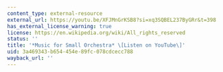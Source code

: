 ```yaml
---
content_type: external-resource
external_url: https://youtu.be/XFJMnGrKSB8?si=xq3SQBEL237ByGRr&t=398
has_external_license_warning: true
license: https://en.wikipedia.org/wiki/All_rights_reserved
status: ''
title: '*Music for Small Orchestra* \[Listen on YouTube\]'
uid: 3a469343-b654-454e-89fc-078cdcecc788
wayback_url: ''
---
```

